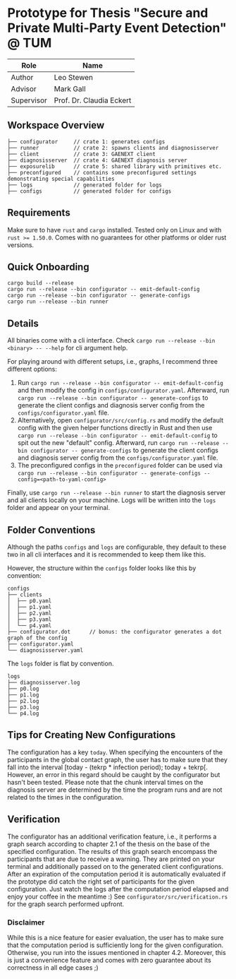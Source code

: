 # Prototype for Thesis "Secure and Private Multi-Party Event Detection" @ TUM

| Role       | Name                     |
|------------|--------------------------|
| Author     | Leo Stewen               |
| Advisor    | Mark Gall                |
| Supervisor | Prof. Dr. Claudia Eckert |

## Workspace Overview

```
├── configurator     // crate 1: generates configs
├── runner           // crate 2: spawns clients and diagnosisserver
├── client           // crate 3: GAENEXT client
├── diagnosisserver  // crate 4: GAENEXT diagnosis server
├── exposurelib      // crate 5: shared library with primitives etc.
├── preconfigured    // contains some preconfigured settings demonstrating special capabilities
├── logs             // generated folder for logs
├── configs          // generated folder for configs
```

## Requirements

Make sure to have `rust` and `cargo` installed.
Tested only on Linux and with `rust >= 1.50.0`.
Comes with no guarantees for other platforms or older rust versions.

## Quick Onboarding

```
cargo build --release
cargo run --release --bin configurator -- emit-default-config
cargo run --release --bin configurator -- generate-configs
cargo run --release --bin runner
```

## Details

All binaries come with a cli interface.
Check `cargo run --release --bin <binary> -- --help` for cli argument help.

For playing around with different setups, i.e., graphs, I recommend three different options:

1. Run `cargo run --release --bin configurator -- emit-default-config`
   and then modify the config in `configs/configurator.yaml`.
   Afterward, run `cargo run --release --bin configurator -- generate-configs`
   to generate the client configs and diagnosis server config from the
   `configs/configurator.yaml` file.
2. Alternatively, open `configurator/src/config.rs` and modify the default
   config with the given helper functions directly in Rust and then use
   `cargo run --release --bin configurator -- emit-default-config` to spit out
   the new "default" config.
   Afterward, run `cargo run --release --bin configurator -- generate-configs`
   to generate the client configs and diagnosis server config from the
   `configs/configurator.yaml` file.
3. The preconfigured configs in the `preconfigured` folder can be used via
   `cargo run --release --bin configurator -- generate-configs --config=<path-to-yaml-config>`

Finally, use `cargo run --release --bin runner` to start the diagnosis server
and all clients locally on your machine.
Logs will be written into the `logs` folder and appear on your terminal.

## Folder Conventions

Although the paths `configs` and `logs` are configurable,
they default to these two in all cli interfaces and it
is recommended to keep them like this.

However, the structure within the `configs` folder looks like this
by convention:
```
configs
├── clients
│  ├── p0.yaml
│  ├── p1.yaml
│  ├── p2.yaml
│  ├── p3.yaml
│  └── p4.yaml
├── configurator.dot      // bonus: the configurator generates a dot graph of the config
├── configurator.yaml
└── diagnosisserver.yaml
```

The `logs` folder is flat by convention.
```
logs
├── diagnosisserver.log
├── p0.log
├── p1.log
├── p2.log
├── p3.log
└── p4.log
```

## Tips for Creating New Configurations

The configuration has a key `today`.
When specifying the encounters of the participants in the global contact graph,
the user has to make sure that they fall into the interval
[today - (tekrp * infection period); today + tekrp[.
However, an error in this regard should be caught by the configurator but
hasn't been tested.
Please note that the chunk interval times on the diagnosis server are determined
by the time the program runs and are not related to the times in the configuration.

## Verification

The configurator has an additional verification feature, i.e., it performs
a graph search according to chapter 2.1 of the thesis on the base of the
specified configuration.
The results of this graph search encompass the participants that are due to
receive a warning.
They are printed on your terminal and additionally passed on to the generated
client configurations.
After an expiration of the computation period it is automatically evaluated
if the prototype did catch the right set of participants for the given
configuration.
Just watch the logs after the computation period elapsed and enjoy your
coffee in the meantime :)
See `configurator/src/verification.rs` for the graph search performed upfront.

### Disclaimer

While this is a nice feature for easier evaluation, the user has to make sure
that the computation period is sufficiently long for the given configuration.
Otherwise, you run into the issues mentioned in chapter 4.2.
Moreover, this is just a convenience feature and comes with zero guarantee
about its correctness in all edge cases ;)
